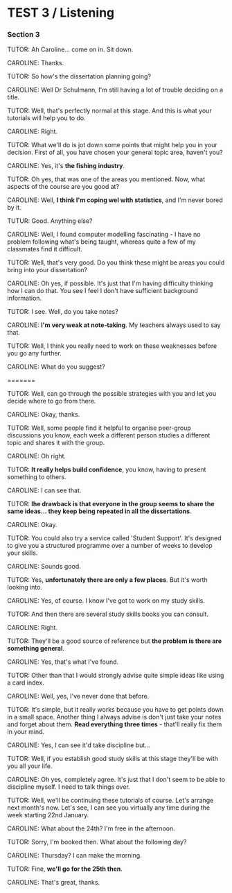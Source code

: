 TEST 3 / Listening  
=======

### Section 3    
  
TUTOR: Ah Caroline... come on in. Sit down.  
  
CAROLINE: Thanks.  
  
TUTOR: So how's the dissertation planning going? 

CAROLINE: Well Dr Schulmann, I'm still having a lot of trouble deciding on a title. 

TUTOR: Well, that's perfectly normal at this stage. And this is what your tutorials will help you to do.  
  
CAROLINE: Right.   
  
TUTOR: What we'll do is jot down some points that might help you in your decision. First of all, you have chosen your general topic area, haven't you? 

CAROLINE: Yes, it's **the fishing industry**.  
  
TUTOR: Oh yes, that was one of the areas you mentioned. Now, what aspects of the course are you good at?  
  
CAROLINE: Well, **I think I'm coping wel with statistics**, and I'm never bored by it.  
  
TUTUR: Good. Anything else?   
  
CAROLINE: Well, I found computer modelling fascinating - I have no problem following what's being taught, whereas quite a few of my classmates find it difficult.  
  
TUTOR: Well, that's very good. Do you think these might be areas you could bring into your dissertation?  
  
CAROLINE: Oh yes, if possible. It's just that I'm having difficulty thinking how I can do that. You see I feel I don't have sufficient background information.   
  
TUTOR: I see. Well, do you take notes?   
  
CAROLINE: **I'm very weak at note-taking**. My teachers always used to say that.  
  
TUTOR: Well, I think you really need to work on these weaknesses before you go any further. 
  
CAROLINE: What do you suggest?   
  
=======  

TUTOR: Well, can go through the possible strategies with you and let you decide where to go from there.  
  
CAROLINE: Okay, thanks. 

TUTOR: Well, some people find it helpful to organise peer-group discussions you know, each week a different person studies a different topic and shares it with the group. 

CAROLINE: Oh right.  

TUTOR: **It really helps build confidence**, you know, having to present something to others.   
  
CAROLINE: I can see that.   
  
TUTOR: **Ihe drawback is that everyone in the group seems to share the same ideas... they keep being repeated in all the dissertations**.  
  
CAROLINE: Okay.  
  
TUTOR: You could also try a service called 'Student Support'. It's designed to give you a structured programme over a number of weeks to develop your skills.  
  
CAROLINE: Sounds good.  

TUTOR: Yes, **unfortunately there are only a few places**. But it's worth looking into.   
  
CAROLINE: Yes, of course. I know I've got to work on my study skills. 

TUTOR: And then there are several study skills books you can consult.  
  
CAROLINE: Right.  
  
TUTOR: They'll be a good source of reference but **the problem is there are something general**.    
  
CAROLINE: Yes, that's what I've found.  
  
TUTOR: Other than that I would strongly advise quite simple ideas like using a card index.  
  
CAROLINE: Well, yes, I've never done that before.  
  
TUTOR: It's simple, but it really works because you have to get points down in a small space. Another thing I always advise is don't just take your notes and forget about them. **Read everything three times** - that'll really fix them in your mind.  
  
CAROLINE: Yes, I can see it'd take discipline but...  
  
TUTOR: Well, if you establish good study skills at this stage they'll be with you all your life.  
  
CAROLINE: Oh yes, completely agree. It's just that I don't seem to be able to discipline myself. I need to talk things over.  
  
TUTOR: Well, we'll be continuing these tutorials of course. Let's arrange next month's now. Let's see, I can see you virtually any time during the week starting 22nd January.  
  
CAROLINE: What about the 24th? I'm free in the afternoon. 

TUTOR: Sorry, I'm booked then. What about the following day?  
  
CAROLINE: Thursday? I can make the morning.  

TUTOR: Fine, **we'll go for the 25th then**.  

CAROLINE: That's great, thanks.  
